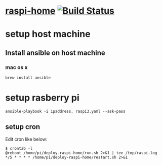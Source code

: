 # [raspi-home](https://github.com/garaemon/raspi-home.git) [![Build Status](https://travis-ci.org/garaemon/raspi-home.svg?branch=master)](https://travis-ci.org/garaemon/raspi-home)
# setup host machine

## Install ansible on host machine
### mac os x
```
brew install ansible
```

# setup rasberry pi
```
ansible-playbook -i ipaddress, raspi3.yaml --ask-pass
```

## setup cron

Edit cron like below:
```
$ crontab -l
@reboot /home/pi/deploy-raspi-home/run.sh 2>&1 | tee /tmp/raspi.log
*/5 * * * * /home/pi/deploy-raspi-home/restart.sh 2>&1
```
